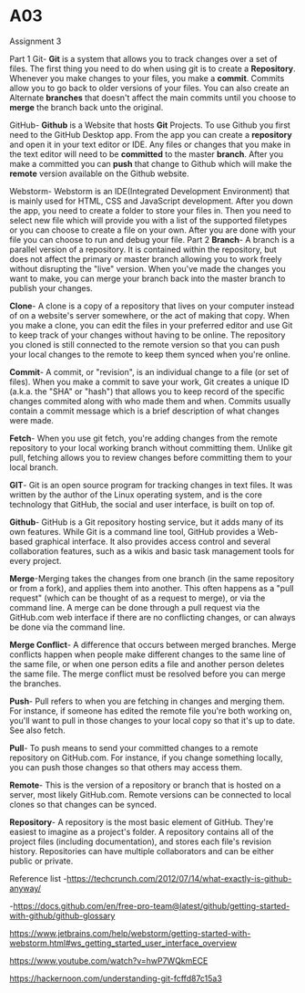# A03

Assignment 3

Part 1
Git- **Git** is a system that allows you to track changes over a set of files. The first thing you need to do when using git is to create a **Repository**. Whenever you make changes to your files, you make a **commit**. Commits allow you to go back to older versions of your files. You can also create an Alternate **branches** that doesn't affect the main commits until you choose to **merge** the branch back unto the original.

GitHub- **Github** is a Website that hosts **Git** Projects. To use Github you first need to the GitHub Desktop app. From the app you can create a **repository** and open it in your text editor or IDE. Any files or changes that you make in the text editor will need to be **committed** to the master **branch**. After you make a committed you can **push** that change to Github which will make the **remote** version available on the Github website.

Webstorm- Webstorm is an IDE(Integrated Development Environment) that is mainly used for HTML, CSS and JavaScript development. After you down the app, you need to create a folder to store your files in. Then you need to select new file which will provide you with a list of the supported filetypes or you can choose to create a file on your own. After you are done with your file you can choose to run and debug your file.
Part 2
**Branch**- A branch is a parallel version of a repository. It is contained within the repository, but does not affect the primary or master branch allowing you to work
freely without disrupting the "live" version. When you've made the changes you want to make, you can merge your branch back into the master branch to publish your changes.

**Clone**- A clone is a copy of a repository that lives on your computer instead of on a website's server somewhere, or the act of making that copy. When you make a clone, you can edit the files in your preferred editor and use Git to keep track of your changes without having to be online. The repository you cloned is still connected to the remote version so that you can push your local changes to the remote to keep them synced when you're online.

**Commit**- A commit, or "revision", is an individual change to a file (or set of files). When you make a commit to save your work, Git creates a unique ID (a.k.a. the "SHA" or "hash") that allows you to keep record of the specific changes commited along with who made them and when. Commits usually contain a commit message which is a brief description of what changes were made.

**Fetch**- When you use git fetch, you're adding changes from the remote repository to your local working branch without committing them. Unlike git pull, fetching allows you to review changes before committing them to your local branch.

**GIT**- Git is an open source program for tracking changes in text files. It was written by the author of the Linux operating system, and is the core technology that GitHub, the social and user interface, is built on top of.

**Github**- GitHub is a Git repository hosting service, but it adds many of its own features. While Git is a command line tool, GitHub provides a Web-based graphical interface. It also provides access control and several collaboration features, such as a wikis and basic task management tools for every project.

**Merge**-Merging takes the changes from one branch (in the same repository or from a fork), and applies them into another. This often happens as a "pull request" (which can be thought of as a request to merge), or via the command line. A merge can be done through a pull request via the GitHub.com web interface if there are no conflicting changes, or can always be done via the command line.

**Merge Conflict**- A difference that occurs between merged branches. Merge conflicts happen when people make different changes to the same line of the same file, or when one person edits a file and another person deletes the same file. The merge conflict must be resolved before you can merge the branches.

**Push**- Pull refers to when you are fetching in changes and merging them. For instance, if someone has edited the remote file you're both working on, you'll want to pull in those changes to your local copy so that it's up to date. See also fetch.

**Pull**- To push means to send your committed changes to a remote repository on GitHub.com. For instance, if you change something locally, you can push those changes so that others may access them.

**Remote**- This is the version of a repository or branch that is hosted on a server, most likely GitHub.com. Remote versions can be connected to local clones so that changes can be synced.

**Repository**- A repository is the most basic element of GitHub. They're easiest to imagine as a project's folder. A repository contains all of the project files (including documentation), and stores each file's revision history. Repositories can have multiple collaborators and can be either public or private.

Reference list -https://techcrunch.com/2012/07/14/what-exactly-is-github-anyway/

-https://docs.github.com/en/free-pro-team@latest/github/getting-started-with-github/github-glossary

https://www.jetbrains.com/help/webstorm/getting-started-with-webstorm.html#ws_getting_started_user_interface_overview

https://www.youtube.com/watch?v=hwP7WQkmECE

https://hackernoon.com/understanding-git-fcffd87c15a3
